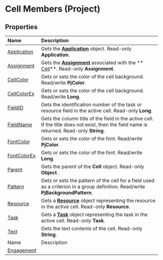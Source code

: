 
# Cell Members (Project)


## Properties



|**Name**|**Description**|
|:-----|:-----|
| [Application](c6d238cf-390c-c2b4-dc62-75e597d3f2b8.md)|Gets the  **[Application](8eb91712-7784-a102-38c0-19bb056c27e9.md)** object. Read-only **Application**.|
| [Assignment](ac17eff9-d697-dbfa-7968-d61a474690ba.md)|Gets the  **[Assignment](bfb9a505-7818-0a86-9d4b-f19a0ff465d3.md)** associated with the ** [Cell](553c50f1-1288-72b8-e2d2-74b3aee988c9.md)**. Read-only  **Assignment**.|
| [CellColor](30d67933-a9ce-9e57-f7ac-c4af2f485959.md)|Gets or sets the color of the cell background. Read/write  **PjColor**.|
| [CellColorEx](a4ab73b9-0428-3564-6652-51baee12939e.md)|Gets or sets the color of the cell background. Read/write  **Long**.|
| [FieldID](fe7d7a7a-ebc8-4423-31de-48977cc248e1.md)|Gets the identification number of the task or resource field in the active cell. Read-only  **Long**.|
| [FieldName](adcfbe4c-4925-56ad-83bb-c3c16601cc4a.md)|Gets the column title of the field in the active cell. If the title does not exist, then the field name is returned. Read-only  **String**.|
| [FontColor](02c03268-f945-1a27-28fd-025a7dcd6d48.md)|Gets or sets the color of the font. Read/write  **PjColor**. |
| [FontColorEx](3b9761b3-f1e8-9547-7f2f-8065f6646edc.md)|Gets or sets the color of the font. Read/write  **Long**.|
| [Parent](8e2f9a5d-b914-f9e1-b922-ade8fb7ade01.md)|Gets the parent of the  **Cell** object. Read-only **Object** .|
| [Pattern](d1aaabe7-c970-8738-caa4-b222db88fdd0.md)|Gets or sets the pattern of the cell for a field used as a criterion in a group definition. Read/write  **PjBackgroundPattern**.|
| [Resource](17514412-363a-dd2d-f0b5-97b8fb5d41cc.md)|Gets a  **[Resource](eb83ed2f-2415-3f5d-3856-f4451a73a128.md)** object representing the resource in the active cell. Read-only **Resource**.|
| [Task](ba23b56f-e817-1ea3-bed6-b83342c2bded.md)|Gets a  **[Task](bc6bb4a5-95a6-9d1f-3e28-92b9548a544a.md)** object representing the task in the active cell. Read-only **Task**.|
| [Text](015a9f11-6a4e-5c02-cbeb-e9fd398b2f3c.md)|Gets the text contents of the cell. Read-only  **String**.|
|Name|Description|
| [Engagement](14cbaf04-f1dc-dfe8-e40f-5d92446ee491.md)||
